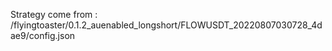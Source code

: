 Strategy come from : /flyingtoaster/0.1.2_auenabled_longshort/FLOWUSDT_20220807030728_4dae9/config.json